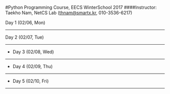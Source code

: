 #Python Programming Course, EECS WinterSchool 2017
####Instructor: Taekho Nam, NetCS Lab (thnam@smartx.kr, 010-3536-6217)

Day 1 (02/06, Mon)
* * *
Day 2 (02/07, Tue)
- - -
* Day 3 (02/08, Wed)
- - -
* Day 4 (02/09, Thu)
- - -
* Day 5 (02/10, Fri)
- - -
